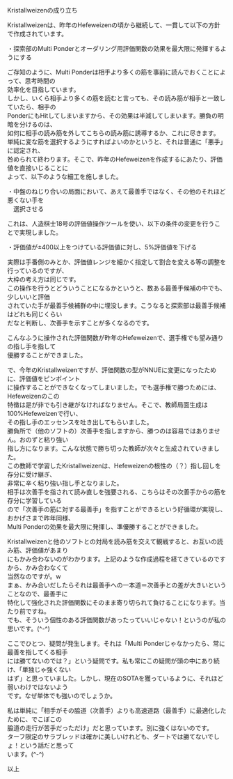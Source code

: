 Kristallweizenの成り立ち  
  
Kristallweizenは、昨年のHefeweizenの頃から継続して、一貫して以下の方針で作成されています。  
  
・探索部のMulti Ponderとオーダリング用評価関数の効果を最大限に発揮するようにする  
  
ご存知のように、Multi Ponderは相手より多くの筋を事前に読んでおくことによって、思考時間の  
効率化を目指しています。  
しかし、いくら相手より多くの筋を読むと言っても、その読み筋が相手と一致していたら、相手の  
PonderにもHitしてしまいますから、その効果は半減してしまいます。勝負の明暗を分けるのは、  
如何に相手の読み筋を外してこちらの読み筋に誘導するか、これに尽きます。  
単純に変な筋を選択するようにすればよいのかというと、それは普通に「悪手」に認定され、  
咎められて終わります。そこで、昨年のHefeweizenを作成するにあたり、評価値を直接いじることに  
よって、以下のような細工を施しました。
  
・中盤のねじり合いの局面において、あえて最善手ではなく、その他のそれほど悪くない手を  
　選択させる  
  
これは、人造棋士18号の評価値操作ツールを使い、以下の条件の変更を行うことで実現しました。  
  
・評価値が±400以上をつけている評価値に対し、5%評価値を下げる

実際は手番側のみとか、評価値レンジを細かく指定して割合を変える等の調整を行っているのですが、  
大枠の考え方は同じです。  
この操作を行うとどういうことになるかというと、数ある最善手候補の中でも、少しいいと評価  
されていた手が最善手候補群の中に埋没します。こうなると探索部は最善手候補はどれも同じくらい  
だなと判断し、次善手を示すことが多くなるのです。  
  
こんなふうに操作された評価関数が昨年のHefeweizenで、選手権でも望み通りの指し手を指して  
優勝することができました。  
  
で、今年のKristallweizenですが、評価関数の型がNNUEに変更になったために、評価値をピンポイント  
に操作することができなくなってしまいました。でも選手権で勝つためには、Hefeweizenのこの  
特徴は是が非でも引き継がなければなりません。そこで、教師局面生成は100%Hefeweizenで行い、  
その指し手のエッセンスを吐き出してもらいました。  
勝負所で（他のソフトの）次善手を指しますから、勝つのは容易ではありません。おのずと粘り強い  
指し方になります。こんな状態で勝ち切った教師が次々と生成されていきました。  
この教師で学習したKristallweizenは、Hefeweizenの根性の（？）指し回しを存分に受け継ぎ、  
非常に辛く粘り強い指し手となりました。  
相手は次善手を指されて読み直しを強要される、こちらはその次善手からの筋を存分に学習している  
ので「次善手の筋に対する最善手」を指すことができるという好循環が実現し、おかげさまで昨年同様、  
Multi Ponderの効果を最大限に発揮し、準優勝することができました。  
  
Kristallweizenと他のソフトとの対局を読み筋を交えて観戦すると、お互いの読み筋、評価値があまり  
にもかみ合わないのがわかります。上記のような作成過程を経てきているのですから、かみ合わなくて  
当然なのですが。w  
まぁ、かみ合いだしたらそれは最善手への一本道＝次善手との差が大きいということなので、最善手に  
特化して強化された評価関数にそのまま寄り切られて負けることになります。当たり前ですね。  
でも、そういう個性のある評価関数があったっていいじゃない！というのが私の思いです。(^-^)  
  
ここでひとつ、疑問が発生します。それは「Multi Ponderじゃなかったら、常に最善を指してくる相手  
には勝てないのでは？」という疑問です。私も常にこの疑問が頭の中にあり続け、「単独じゃ強くない  
はず」と思っていました。しかし、現在のSOTAを獲っているように、それほど弱いわけではないよう  
です。なぜ単体でも強いのでしょうか。  
  
私は単純に「相手がその脇道（次善手）よりも高速道路（最善手）に最適化したために、でこぼこの  
脇道の走行が苦手だっただけ」だと思っています。別に強くはないのです。  
ターフ限定のサラブレッドは確かに美しいけれども、ダートでは勝てないでしょ！という話だと思って  
います。(^-^)  
  
以上  
